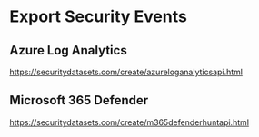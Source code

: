 # Export Security Events

## Azure Log Analytics

https://securitydatasets.com/create/azureloganalyticsapi.html

## Microsoft 365 Defender

https://securitydatasets.com/create/m365defenderhuntapi.html